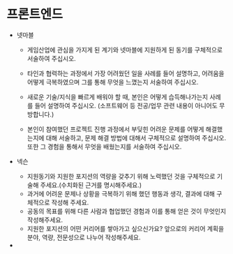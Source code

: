 # 프론트엔드

* 넷마블
    - 게임산업에 관심을 가지게 된 계기와 넷마블에 지원하게 된 동기를 구체적으로 서술하여 주십시오.

    - 타인과 협력하는 과정에서 가장 어려웠던 일을 사례를 들어 설명하고, 어려움을 어떻게 극복하였으며 그를 통해 무엇을 느꼈는지 서술하여 주십시오. 

    - 새로운 기술/지식을 빠르게 배워야 할 때, 본인은 어떻게 습득해나가는지 사례를 들어 설명하여 주십시오. (소프트웨어 등 전공/업무 관련 내용이 아니어도 무방합니다.)

    - 본인이 참여했던 프로젝트 진행 과정에서 부딪힌 어려운 문제를 어떻게 해결했는지에 대해 서술하고, 문제 해결 방법에 대해서 구체적으로 설명하여 주십시오. 또한 그 경험을 통해서 무엇을 배웠는지를 서술하여 주십시오.

* 넥슨
    - 지원동기와 지원한 포지션의 역량을 갖추기 위해 노력했던 것을 구체적으로 기술해 주세요.(수치화된 근거를 명시해주세요.)
    - 과거에 어려운 문제나 상황을 극복하기 위해 했던 행동과 생각, 결과에 대해 구체적으로 작성해 주세요.
    - 공동의 목표를 위해 다른 사람과 협업했던 경험과 이를 통해 얻은 것이 무엇인지 작성해주세요.
    - 지원한 포지션의 어떤 커리어를 쌓아가고 싶으신가요? 앞으로의 커리어 계획을 분야, 역량, 전문성으로 나누어 작성해주세요.

* 